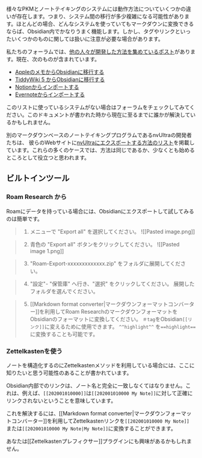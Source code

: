 様々なPKMとノートテイキングのシステムには動作方法についていくつかの違いが存在します。つまり、システム間の移行が多少複雑になる可能性があります。ほとんどの場合、どんなシステムを使っていてもマークダウンに変換できるならば、Obsidian内でかなりうまく機能します。しかし、タグやリンクといったいくつかのものに関しては扱いに注意が必要な場合があります。

私たちのフォーラムでは、[他の人々が開発した方法を集めているポスト](https://forum.obsidian.md/t/meta-post-migration-workflows/768)があります。現在、次のものが含まれています。

  * [AppleのメモからObsidianに移行する](https://forum.obsidian.md/t/migrate-from-apple-notes-to-obsidian/732)
  * [TiddyWiki 5 からObsidianに移行する](https://forum.obsidian.md/t/migrate-from-tiddlywiki-5-to-obsidian/731)
  * [Notionからインポートする](https://forum.obsidian.md/t/import-from-notion/636)
  * [Evernoteからインポートする](https://forum.obsidian.md/t/import-from-evernote/108)

このリストに使っているシステムがない場合はフォーラムをチェックしてみてください。このドキュメントが書かれた時から現在に至るまでに誰かが解決しているかもしれません。

別のマークダウンベースのノートテイキングプログラムであるnvUltraの開発者たちは、
彼らのWebサイトに[nvUltraにエクスポートする方法のリスト](https://nvultra.com/help/importing)を掲載しています。これらの多くのケースでは、方法は同じであるか、少なくとも始めるところとして役立つと思われます。

## ビルトインツール

### Roam Research から

Roamにデータを持っている場合には、Obsidianにエクスポートして試してみるのは簡単です。

> 1. メニューで "Export all" を選択してください。
> ![[Pasted image.png]]

> 2. 青色の "Export all" ボタンをクリックしてください。
> ![[Pasted image 1.png]]

> 3. "Roam-Export-xxxxxxxxxxxxx.zip" をフォルダに展開してください。

> 4. "設定"- "保管庫" へ行き、"選択" をクリックしてください。
> 展開したフォルダを選んでください。

> 5. [[Markdown format converter|マークダウンフォーマットコンバーター]]を利用してRoam ResearchのマークダウンフォーマットをObsidianのフォーマットに変換してください。
> `＃tag`をObsidian`[[リンク]]`に変えるために使用できます。
> `^^highlight^^` を`==highlight==`に変換することも可能です。

### Zettelkastenを使う

ノートを構造化するのにZettelkastenメソッドを利用している場合には、ここに知りたいと思う可能性のあることが書かれています。

Obsidian内部でのリンクは、ノート名と完全に一致しなくてはなりません。これは、例えば、`[[202001010000]]`は`[[202001010000 My Note]]`に対して正確にリンクされないということを意味しています。

これを解決するには、[[Markdown format converter|マークダウンフォーマットコンバーター]]を利用してZettelkastenリンクを`[[202001010000 My Note]]` または`[[202001010000 My Note|My Note]]`に変換することができます。

あなたは[[Zettelkastenプレフィクサー]]プラグインにも興味があるかもしれません。